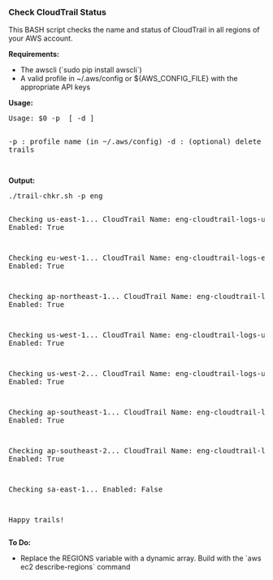 ### Check CloudTrail Status

<p>
This BASH script checks the name and status of CloudTrail in all regions of your AWS account.

<b>Requirements:</b>
<ul>
 <li> The awscli  (`sudo pip install awscli`)
 <li> A valid profile in ~/.aws/config or ${AWS_CONFIG_FILE} with the appropriate API keys
</ul>

<b>Usage:</b>
<p>
<pre>
Usage: $0 -p <profile_name> [ -d ]

  -p  : profile name (in ~/.aws/config)
  -d  : (optional) delete trails
  
</pre>

<b>Output:</b>
<p>
<pre>
./trail-chkr.sh -p eng

Checking us-east-1...
CloudTrail Name: eng-cloudtrail-logs-ue1
Enabled: True

Checking eu-west-1...
CloudTrail Name: eng-cloudtrail-logs-ew1
Enabled: True

Checking ap-northeast-1...
CloudTrail Name: eng-cloudtrail-logs-an1
Enabled: True

Checking us-west-1...
CloudTrail Name: eng-cloudtrail-logs-uw1
Enabled: True

Checking us-west-2...
CloudTrail Name: eng-cloudtrail-logs-uw2
Enabled: True

Checking ap-southeast-1...
CloudTrail Name: eng-cloudtrail-logs-as1
Enabled: True

Checking ap-southeast-2...
CloudTrail Name: eng-cloudtrail-logs-as2
Enabled: True

Checking sa-east-1...
Enabled: False

Happy trails!
</pre>

<b>To Do:</b>
<ul>
 <li> Replace the REGIONS variable with a dynamic array. Build with the `aws ec2 describe-regions` command
</ul>
